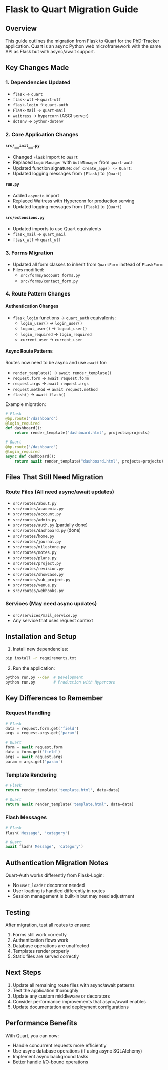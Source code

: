 # Flask to Quart Migration Guide

## Overview
This guide outlines the migration from Flask to Quart for the PhD-Tracker application. Quart is an async Python web microframework with the same API as Flask but with async/await support.

## Key Changes Made

### 1. Dependencies Updated
- `flask` → `quart`
- `flask-wtf` → `quart-wtf`
- `flask-login` → `quart-auth`
- `Flask-Mail` → `quart-mail`
- `waitress` → `hypercorn` (ASGI server)
- `dotenv` → `python-dotenv`

### 2. Core Application Changes

#### `src/__init__.py`
- Changed `Flask` import to `Quart`
- Replaced `LoginManager` with `AuthManager` from `quart-auth`
- Updated function signature: `def create_app() -> Quart:`
- Updated logging messages from `[Flask]` to `[Quart]`

#### `run.py`
- Added `asyncio` import
- Replaced Waitress with Hypercorn for production serving
- Updated logging messages from `[Flask]` to `[Quart]`

#### `src/extensions.py`
- Updated imports to use Quart equivalents
- `flask_mail` → `quart_mail`
- `flask_wtf` → `quart_wtf`

### 3. Forms Migration
- Updated all form classes to inherit from `QuartForm` instead of `FlaskForm`
- Files modified:
  - `src/forms/account_forms.py`
  - `src/forms/contact_form.py`

### 4. Route Pattern Changes

#### Authentication Changes
- `flask_login` functions → `quart_auth` equivalents:
  - `login_user()` → `login_user()`
  - `logout_user()` → `logout_user()`
  - `login_required` → `login_required`
  - `current_user` → `current_user`

#### Async Route Patterns
Routes now need to be async and use `await` for:
- `render_template()` → `await render_template()`
- `request.form` → `await request.form`
- `request.args` → `await request.args`
- `request.method` → `await request.method`
- `flash()` → `await flash()`

Example migration:
```python
# Flask
@bp.route("/dashboard")
@login_required
def dashboard():
    return render_template("dashboard.html", projects=projects)

# Quart
@bp.route("/dashboard")
@login_required
async def dashboard():
    return await render_template("dashboard.html", projects=projects)
```

## Files That Still Need Migration

### Route Files (All need async/await updates)
- `src/routes/about.py`
- `src/routes/academia.py`
- `src/routes/account.py`
- `src/routes/admin.py`
- `src/routes/auth.py` (partially done)
- `src/routes/dashboard.py` (done)
- `src/routes/home.py`
- `src/routes/journal.py`
- `src/routes/milestone.py`
- `src/routes/notes.py`
- `src/routes/plans.py`
- `src/routes/project.py`
- `src/routes/revision.py`
- `src/routes/showcase.py`
- `src/routes/sub_project.py`
- `src/routes/venue.py`
- `src/routes/webhooks.py`

### Services (May need async updates)
- `src/services/mail_service.py`
- Any service that uses request context

## Installation and Setup

1. Install new dependencies:
```bash
pip install -r requirements.txt
```

2. Run the application:
```bash
python run.py --dev  # Development
python run.py        # Production with Hypercorn
```

## Key Differences to Remember

### Request Handling
```python
# Flask
data = request.form.get('field')
args = request.args.get('param')

# Quart
form = await request.form
data = form.get('field')
args = await request.args
param = args.get('param')
```

### Template Rendering
```python
# Flask
return render_template('template.html', data=data)

# Quart
return await render_template('template.html', data=data)
```

### Flash Messages
```python
# Flask
flash('Message', 'category')

# Quart
await flash('Message', 'category')
```

## Authentication Migration Notes

Quart-Auth works differently from Flask-Login:
- No `user_loader` decorator needed
- User loading is handled differently in routes
- Session management is built-in but may need adjustment

## Testing

After migration, test all routes to ensure:
1. Forms still work correctly
2. Authentication flows work
3. Database operations are unaffected
4. Templates render properly
5. Static files are served correctly

## Next Steps

1. Update all remaining route files with async/await patterns
2. Test the application thoroughly
3. Update any custom middleware or decorators
4. Consider performance improvements that async/await enables
5. Update documentation and deployment configurations

## Performance Benefits

With Quart, you can now:
- Handle concurrent requests more efficiently
- Use async database operations (if using async SQLAlchemy)
- Implement async background tasks
- Better handle I/O-bound operations
